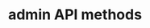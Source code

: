 ---
title: admin API methods
description: View and manage administrative information.
menu:
  docs:
    weight: 80
    name: admin
    parent: methods
    identifier: methods-admin
---
